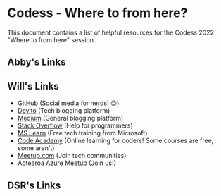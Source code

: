 # Codess - Where to from here?

This document contains a list of helpful resources for the Codess 2022 "Where to from here" session.

## Abby's Links

## Will's Links

- [GitHub](https://github.com/) (Social media for nerds! 😊)
- [Dev.to](https://dev.to/) (Tech blogging platform)
- [Medium](https://medium.com/) (General blogging platform)
- [Stack Overflow](https://stackoverflow.com/) (Help for programmers)
- [MS Learn](https://docs.microsoft.com/en-us/training/) (Free tech training from Microsoft)
- [Code Academy](https://www.codecademy.com/) (Online learning for coders! Some courses are free, some aren't)
- [Meetup.com](https://www.meetup.com/) (Join tech communities)
- [Aotearoa Azure Meetup](https://www.meetup.com/auckland-azure-usergroup/) (Join us!)

## DSR's Links


